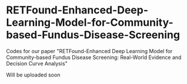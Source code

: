 # RETFound-Enhanced-Deep-Learning-Model-for-Community-based-Fundus-Disease-Screening
Codes for our paper "RETFound-Enhanced Deep Learning Model for Community-based Fundus Disease Screening: Real-World Evidence and Decision Curve Analysis"

Will be uploaded soon
